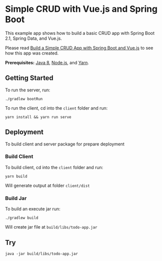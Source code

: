 # Simple CRUD with Vue.js and Spring Boot

This example app shows how to build a basic CRUD app with Spring Boot 2.1, Spring Data, and Vue.js.

Please read [Build a Simple CRUD App with Spring Boot and Vue.js](https://developer.okta.com/blog/2018/11/20/build-crud-spring-and-vue) to see how this app was created.

**Prerequisites:** [Java 8](http://www.oracle.com/technetwork/java/javase/downloads/jdk8-downloads-2133151.html), [Node.js](https://nodejs.org/), and [Yarn](https://yarnpkg.com/).

## Getting Started

To run the server, run:

	./gradlew bootRun

To run the client, cd into the `client` folder and run:

	yarn install && yarn run serve

## Deployment

To build client and server package for prepare deployment

### Build Client

To build client, cd into the `client` folder and run:

	yarn build

Will generate output at folder `client/dist`

### Build Jar

To build an execute jar run:

	./gradlew build

Will create jar file at `build/libs/todo-app.jar`

## Try

	java -jar build/libs/todo-app.jar
